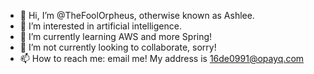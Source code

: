 - 👋 Hi, I’m @TheFoolOrpheus, otherwise known as Ashlee.
- 👀 I’m interested in artificial intelligence.
- 🌱 I’m currently learning AWS and more Spring!
- 💞️ I’m not currently looking to collaborate, sorry!
- 📫 How to reach me: email me! My address is 16de0991@opayq.com

<!---
TheFoolOrpheus/TheFoolOrpheus is a ✨ special ✨ repository because its `README.md` (this file) appears on your GitHub profile.
You can click the Preview link to take a look at your changes.
--->
